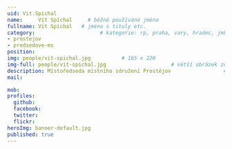 ```yaml
---
uid: Vit.Spichal
name:     Vít Spíchal     # běžně používáné jméno
fullname: Vít Spíchal   # jméno s tituly etc.
category:                     # kategorie: rp, praha, vary, hradec, jmk, senat
- prostejov
- predsedove-ms
position:
img: people/vit-spichal.jpg          # 165 x 220
img-full: people/vit-spichal.jpg                     # větší obrázek zobrazený na podrobném profilu
description: Místoředseda místního sdružení Prostějov                 # kratký popis, max 160 znaků
mail:

mob:         
profiles:
  github:
  facebook:       
  twitter:        
  flickr:       
heroImg: banner-default.jpg
published: true
---
```


